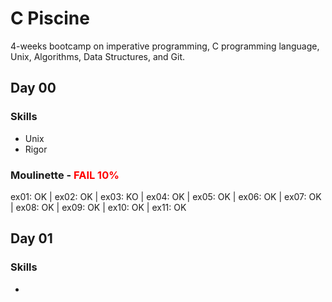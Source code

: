 # C Piscine

4-weeks bootcamp on imperative programming, C programming language, Unix, Algorithms, Data Structures, and Git.

## Day 00

### Skills

- Unix
- Rigor

### Moulinette - <span style='color:red'>FAIL 10%</span>
ex01: OK | ex02: OK | ex03: KO | ex04: OK | ex05: OK | ex06: OK | ex07: OK | ex08: OK | ex09: OK | ex10: OK | ex11: OK

## Day 01

### Skills

-

